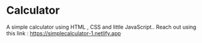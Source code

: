 # Calculator
A simple calculator using HTML , CSS and little JavaScript..
Reach out using this link : https://simplecalculator-1.netlify.app
